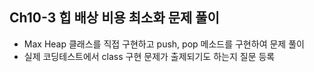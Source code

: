 ## Ch10-3 힙 배상 비용 최소화 문제 풀이

- Max Heap 클래스를 직접 구현하고 push, pop 메소드를 구현하여 문제 풀이
- 실제 코딩테스트에서 class 구현 문제가 출제되기도 하는지 질문 등록
